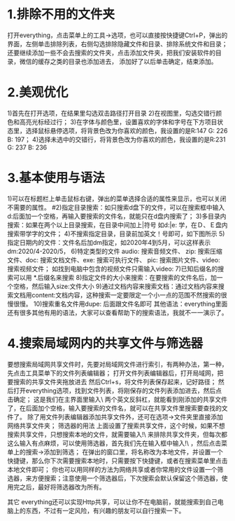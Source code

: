 
# 1.排除不用的文件夹
打开everything，点击菜单上的工具→选项，也可以直接按快捷键Ctrl+P，弹出的界面，左侧单击排除列表，右侧勾选排除隐藏文件和目录、排除系统文件和目录；还要继续添加一些不会去搜索的文件夹，点击添加文件夹，把我们安装软件的目录，微信的缓存之类的目录也添加进去， 添加好了以后单击确定，结束添加。



# 2.美观优化
1)首先在打开选项，在结果里勾选双击路径打开目录
2)在视图里，勾选交错行颜色和高亮光标经过行；
3)在字体与颜色里，设置喜欢的字体和字号在下方项目状态里，选择鼠标悬停选项，将背景色改为你喜欢的颜色，我设置的是R:147 G: 226 B: 197；
4)选择未选中的交错行，将背景色改为你喜欢的颜色，我设置的是R:231 G: 237 B: 236


# 3.基本使用与语法
1)可以在标题栏上单击鼠标右键，弹出的菜单选择合适的属性来显示，也可以关闭不需要的属性。
#2)指定目录搜索：如只搜索d盘下的文件，可以在搜索框中输入d:后面加一个空格，再输入要搜索的文件名，就能只在d盘内搜索了；
3)多目录内搜索：如果在两个以上目录搜索，在目录中间加上|符号 如d:|e: 学，在Ｄ、Ｅ盘内搜索带学字的文件；
4)不搜索指定目录，目录前加英文！号即可，如下图所示
5)指定日期内的文件：文件名后加dm指定，如2020年4到5月，可以这样表示dm:2020/4-2020/5，
6)特定类型的文件
audio: 搜索音频文件、 zip: 搜索压缩文件、doc: 搜索文档文件、exe: 搜索可执行文件、 pic: 搜索图片文件、video: 搜索视频文件；
如找到电脑中包含的视频文件只需输入video:
7)已知后缀名的搜索可以用 *.后缀名来搜索
8)指定文件的大小来搜索：在要搜索的文件名后，加一个空格，然后输入size:文件大小
9)通过文档内容来搜索文档：通过文档内容来搜索文档用content:文档内容，这种搜索一定要限定一个小一点的范围不然搜索的很慢很慢。
10)搜索重名文件用dupe: 后面跟文件名即可
其他语法：everything里面还有很多其他有用的语法，大家可以查看帮助下的搜索语法，我就不一一演示了。


# 4.搜索局域网内的共享文件与筛选器
要想搜索局域网共享文件时，先要对局域网文件进行索引，有两种办法，第一种，先点击工具菜单下的文件列表编辑器；
打开文件列表编辑器后，打开局域网，把要搜索的共享文件夹拖放进去
然后Ctrl+s，将文件列表保存起来，记好路径；
然后打开everything选项，找到文件列表，将刚保存的文件列表添加进去，然后点击确定；
这是我们在主界面里输入\\ 两个英文反斜杠，就能看到刚添加的共享文件了，在后面加个空格，输入要搜索的文件名，就可以在共享文件里搜索要查找的文件了。
除了用文件列表编辑器添加共享文件外，还可在选项→文件夹里直接添加网络共享文件夹；
筛选器的用法
上面设置了搜索共享文件，这个时候，如果不想搜索共享文件，只想搜索本地的文件，就需要输入!\\ 来排除共享文件夹，但每次都这么输入有点麻烦，可以使用筛选器，首先我们先在输入框中输入!\\ ，然后点击菜单上的搜索→添加到筛选；
在弹出的窗口里，将名称改为本地文件，并设置一个快捷键，那么你下次需要搜索本地时，只需要按下快捷键，或者在搜索菜单里点击本地文件即可；
你也可以用同样的方法为网络共享或者你常用的文件设置一个筛选器，来方便搜索；注意使用一个筛选器后，下次搜索会默认保留这个筛选器，使用完之后，最好将筛选器改为所有。


其它
everything还可以实现Http共享，可以让你不在电脑前，就能搜索到自己电脑上的东西，不过有一定风险，有兴趣的朋友可以自行搜索一下。

